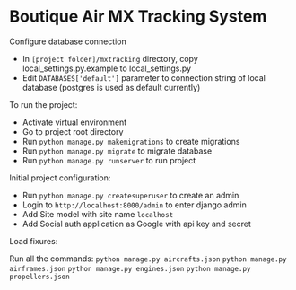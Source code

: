 # Boutique Air MX Tracking System

Configure database connection

- In `[project folder]/mxtracking` directory, copy local_settings.py.example to local_settings.py
- Edit `DATABASES['default']` parameter to connection string of local database (postgres is used as default currently)

To run the project:

- Activate virtual environment
- Go to project root directory
- Run `python manage.py makemigrations` to create migrations
- Run `python manage.py migrate` to migrate database
- Run `python manage.py runserver` to run project

Initial project configuration:

- Run `python manage.py createsuperuser` to create an admin
- Login to `http://localhost:8000/admin` to enter django admin
- Add Site model with site name `localhost`
- Add Social auth application as Google with api key and secret

Load fixures:

Run all the commands:
`python manage.py aircrafts.json`
`python manage.py airframes.json`
`python manage.py engines.json`
`python manage.py propellers.json`